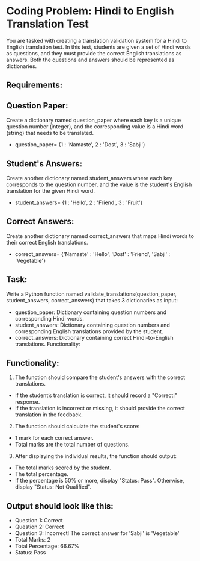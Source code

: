 # Coding Problem: Hindi to English Translation Test

You are tasked with creating a translation validation system for a Hindi to English translation test. In this test, students are given a set of Hindi words as questions, and they must provide the correct English translations as answers. Both the questions and answers should be represented as dictionaries.

## Requirements:

## Question Paper:

Create a dictionary named question_paper where each key is a unique question number (integer), and the corresponding value is a Hindi word (string) that needs to be translated.
- question_paper= {1 : 'Namaste', 2 : 'Dost', 3 : 'Sabji'}

## Student's Answers:

Create another dictionary named student_answers where each key corresponds to the question number, and the value is the student's English translation for the given Hindi word.
- student_answers= {1 : 'Hello', 2 : 'Friend', 3 : 'Fruit'}

## Correct Answers:

Create another dictionary named correct_answers that maps Hindi words to their correct English translations.
- correct_answers= {'Namaste' : 'Hello', 'Dost' : 'Friend', 'Sabji' : 'Vegetable'}

## Task:
Write a Python function named validate_translations(question_paper, student_answers, correct_answers) that takes 3 dictionaries as input:

- question_paper: Dictionary containing question numbers and corresponding Hindi words.
- student_answers: Dictionary containing question numbers and corresponding English translations provided by the student.
- correct_answers: Dictionary containing correct Hindi-to-English translations.
  Functionality:

## Functionality:

1. The function should compare the student's answers with the correct translations.
- If the student’s translation is correct, it should record a "Correct!" response.
- If the translation is incorrect or missing, it should provide the correct translation in the feedback.

2. The function should calculate the student's score:
- 1 mark for each correct answer.
- Total marks are the total number of questions.

3. After displaying the individual results, the function should output:
- The total marks scored by the student.
- The total percentage.
- If the percentage is 50% or more, display "Status: Pass". Otherwise, display "Status: Not Qualified".

## Output should look like this:

- Question 1: Correct
- Question 2: Correct
- Question 3: Incorrect! The correct answer for 'Sabji' is 'Vegetable'
- Total Marks: 2
- Total Percentage: 66.67%
- Status: Pass